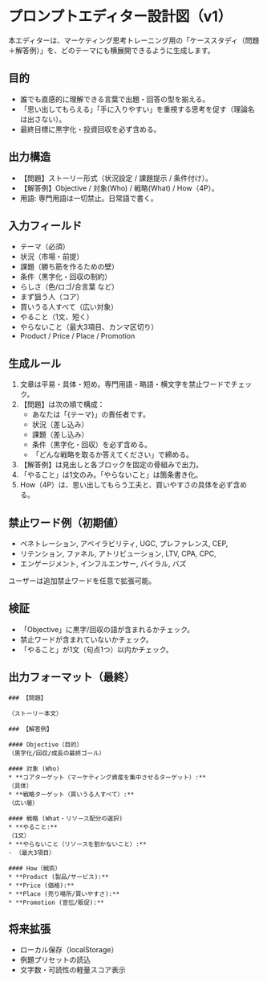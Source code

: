 # プロンプトエディター設計図（v1）

本エディターは、マーケティング思考トレーニング用の「ケーススタディ（問題＋解答例）」を、どのテーマにも横展開できるように生成します。

## 目的
- 誰でも直感的に理解できる言葉で出題・回答の型を揃える。
- 「思い出してもらえる」「手に入りやすい」を重視する思考を促す（理論名は出さない）。
- 最終目標に黒字化・投資回収を必ず含める。

## 出力構造
- 【問題】ストーリー形式（状況設定 / 課題提示 / 条件付け）。
- 【解答例】Objective / 対象(Who) / 戦略(What) / How（4P）。
- 用語: 専門用語は一切禁止。日常語で書く。

## 入力フィールド
- テーマ（必須）
- 状況（市場・前提）
- 課題（勝ち筋を作るための壁）
- 条件（黒字化・回収の制約）
- らしさ（色/ロゴ/合言葉 など）
- まず狙う人（コア）
- 買いうる人すべて（広い対象）
- やること（1文、短く）
- やらないこと（最大3項目、カンマ区切り）
- Product / Price / Place / Promotion

## 生成ルール
1) 文章は平易・具体・短め。専門用語・略語・横文字を禁止ワードでチェック。
2) 【問題】は次の順で構成：
   - あなたは「{テーマ}」の責任者です。
   - 状況（差し込み）
   - 課題（差し込み）
   - 条件（黒字化・回収）を必ず含める。
   - 「どんな戦略を取るか答えてください」で締める。
3) 【解答例】は見出しと各ブロックを固定の骨組みで出力。
4) 「やること」は1文のみ。「やらないこと」は箇条書き化。
5) How（4P）は、思い出してもらう工夫と、買いやすさの具体を必ず含める。

## 禁止ワード例（初期値）
- ペネトレーション, アベイラビリティ, UGC, プレファレンス, CEP,
- リテンション, ファネル, アトリビューション, LTV, CPA, CPC,
- エンゲージメント, インフルエンサー, バイラル, バズ

ユーザーは追加禁止ワードを任意で拡張可能。

## 検証
- 「Objective」に黒字/回収の語が含まれるかチェック。
- 禁止ワードが含まれていないかチェック。
- 「やること」が1文（句点1つ）以内かチェック。

## 出力フォーマット（最終）
```
### 【問題】

（ストーリー本文）

### 【解答例】

#### Objective（目的）
（黒字化/回収/成長の最終ゴール）

#### 対象 (Who)
* **コアターゲット（マーケティング資産を集中させるターゲット）:**
（具体）
* **戦略ターゲット（買いうる人すべて）:**
（広い層）

#### 戦略 (What・リソース配分の選択)
* **やること:**
（1文）
* **やらないこと（リソースを割かないこと）:**
- （最大3項目）

#### How（戦術）
* **Product (製品/サービス):**
* **Price (価格):**
* **Place (売り場所/買いやすさ):**
* **Promotion (宣伝/販促):**
```

## 将来拡張
- ローカル保存（localStorage）
- 例題プリセットの読込
- 文字数・可読性の軽量スコア表示

